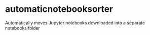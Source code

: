 # automaticnotebooksorter
Automatically moves Jupyter notebooks downloaded into a separate notebooks folder
